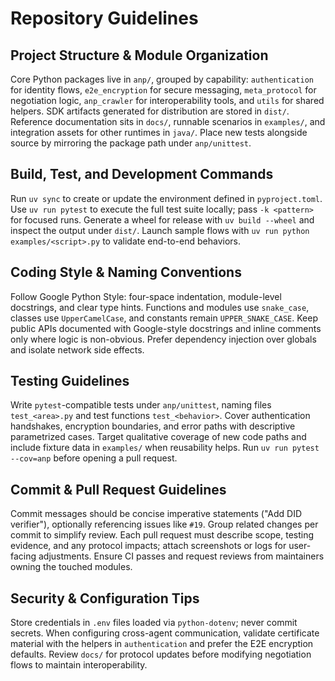 # Repository Guidelines

## Project Structure & Module Organization
Core Python packages live in `anp/`, grouped by capability: `authentication` for identity flows, `e2e_encryption` for secure messaging, `meta_protocol` for negotiation logic, `anp_crawler` for interoperability tools, and `utils` for shared helpers. SDK artifacts generated for distribution are stored in `dist/`. Reference documentation sits in `docs/`, runnable scenarios in `examples/`, and integration assets for other runtimes in `java/`. Place new tests alongside source by mirroring the package path under `anp/unittest`.

## Build, Test, and Development Commands
Run `uv sync` to create or update the environment defined in `pyproject.toml`. Use `uv run pytest` to execute the full test suite locally; pass `-k <pattern>` for focused runs. Generate a wheel for release with `uv build --wheel` and inspect the output under `dist/`. Launch sample flows with `uv run python examples/<script>.py` to validate end-to-end behaviors.

## Coding Style & Naming Conventions
Follow Google Python Style: four-space indentation, module-level docstrings, and clear type hints. Functions and modules use `snake_case`, classes use `UpperCamelCase`, and constants remain `UPPER_SNAKE_CASE`. Keep public APIs documented with Google-style docstrings and inline comments only where logic is non-obvious. Prefer dependency injection over globals and isolate network side effects.

## Testing Guidelines
Write `pytest`-compatible tests under `anp/unittest`, naming files `test_<area>.py` and test functions `test_<behavior>`. Cover authentication handshakes, encryption boundaries, and error paths with descriptive parametrized cases. Target qualitative coverage of new code paths and include fixture data in `examples/` when reusability helps. Run `uv run pytest --cov=anp` before opening a pull request.

## Commit & Pull Request Guidelines
Commit messages should be concise imperative statements ("Add DID verifier"), optionally referencing issues like `#19`. Group related changes per commit to simplify review. Each pull request must describe scope, testing evidence, and any protocol impacts; attach screenshots or logs for user-facing adjustments. Ensure CI passes and request reviews from maintainers owning the touched modules.

## Security & Configuration Tips
Store credentials in `.env` files loaded via `python-dotenv`; never commit secrets. When configuring cross-agent communication, validate certificate material with the helpers in `authentication` and prefer the E2E encryption defaults. Review `docs/` for protocol updates before modifying negotiation flows to maintain interoperability.
